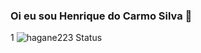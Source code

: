 ### Oi eu sou Henrique do Carmo Silva 👋


1
![hagane223 Status](https://github-readme-stats.vercel.app/api?username=hagane223&show_icons=true)
